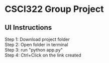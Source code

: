 # **CSCI322 Group Project**

## **UI Instructions**

Step 1: Download project folder  
Step 2: Open folder in terminal  
Step 3: run "python app.py"  
Step 4: Ctrl+Click on the link created
